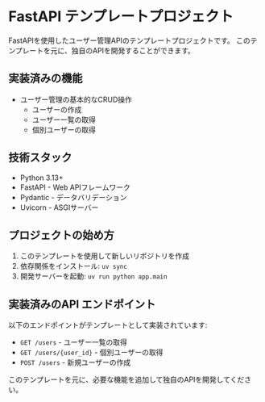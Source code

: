 # FastAPI テンプレートプロジェクト

FastAPIを使用したユーザー管理APIのテンプレートプロジェクトです。
このテンプレートを元に、独自のAPIを開発することができます。

## 実装済みの機能

- ユーザー管理の基本的なCRUD操作
  - ユーザーの作成
  - ユーザー一覧の取得
  - 個別ユーザーの取得

## 技術スタック

- Python 3.13+
- FastAPI - Web APIフレームワーク
- Pydantic - データバリデーション
- Uvicorn - ASGIサーバー

## プロジェクトの始め方

1. このテンプレートを使用して新しいリポジトリを作成
2. 依存関係をインストール: `uv sync`
3. 開発サーバーを起動: `uv run python app.main`

## 実装済みのAPI エンドポイント

以下のエンドポイントがテンプレートとして実装されています:

- `GET /users` - ユーザー一覧の取得
- `GET /users/{user_id}` - 個別ユーザーの取得
- `POST /users` - 新規ユーザーの作成

このテンプレートを元に、必要な機能を追加して独自のAPIを開発してください。
